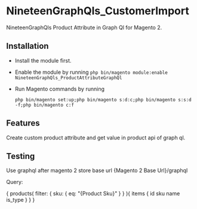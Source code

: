 # NineteenGraphQls_CustomerImport
NineteenGraphQls Product Attribute in Graph Ql for Magento 2.

## Installation

 - Install the module first.
 - Enable the module by running `php bin/magento module:enable NineteenGraphQls_ProductAttributeGraphQl`
 - Run Magento commands by running

   `php bin/magento set:up;php bin/magento s:d:c;php bin/magento s:s:d -f;php bin/magento c:f`


## Features

Create custom product attribute and get value in product api of graph ql.

## Testing

Use graphql after magento 2 store base url
{Magento 2 Base Url}/graphql

Query:

{
    products(
    filter: { sku: { eq: "{Product Sku}" } }
    ){
        items {
          id
          sku
          name
          is_type
        }
    }
}
